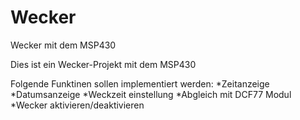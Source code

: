 Wecker
======

Wecker mit dem MSP430

Dies ist ein Wecker-Projekt mit dem MSP430

Folgende Funktinen sollen implementiert werden:
	*Zeitanzeige
	*Datumsanzeige
	*Weckzeit einstellung
	*Abgleich mit DCF77 Modul
	*Wecker aktivieren/deaktivieren

